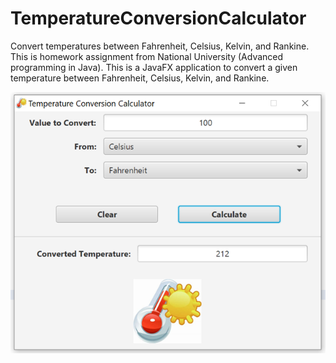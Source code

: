 # TemperatureConversionCalculator
Convert temperatures between Fahrenheit, Celsius, Kelvin, and Rankine.
This is homework assignment from National University (Advanced programming in Java).
This is a JavaFX application to convert a given temperature between Fahrenheit, Celsius, Kelvin, and Rankine.

![](TempConversion.png)


